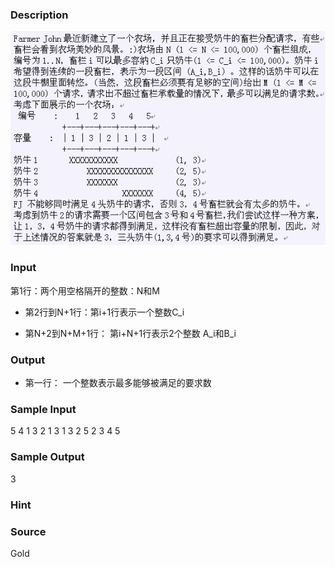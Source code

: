 
### Description
![](/images/1828.jpg) 
### Input
第1行：两个用空格隔开的整数：N和M

* 第2行到N+1行：第i+1行表示一个整数C_i

* 第N+2到N+M+1行： 第i+N+1行表示2个整数 A_i和B_i


### Output
* 第一行： 一个整数表示最多能够被满足的要求数

### Sample Input
5 4
1
3
2
1
3
1 3
2 5
2 3
4 5

### Sample Output
3
### Hint

### Source
Gold